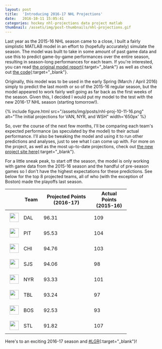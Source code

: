 ```yaml
---
layout: post
title:  'Introducing 2016-17 NHL Projections'
date:   2016-10-11 15:05:41
categories: hockey nhl-projections data project matlab
thumbnail: /assets/img/post-thumbnails/nhl-projections.gif
---
```


Last year as the 2015-16 NHL season came to a close, I built a fairly simplistic MATLAB model in an effort to (hopefully accurately) simulate the season. The model was built to take in some amount of past game data and use this to predict game-by-game performances over the entire season, resulting in season-long performances for each team. If you're interested, you can read [the original model report](http://localhost:4000/projects/nhl-projections/files/NHL_Projections-Full_Report.pdf){:target="_blank"} as well as check out [the code](https://github.com/ben-tanen/NHLPlayoffProjections){:target="_blank"}.

Originally, this model was to be used in the early Spring (March / April 2016) simply to predict the last month or so of the 2015-16 regular season, but the model appeared to work fairly well going as far back as the first weeks of the season. Given this, I decided I would put my model to the test with the new 2016-17 NHL season (starting tomorrow!).

{% include figure.html src="/assets/img/posts/nhl-proj-10-11-16.png" alt="The initial projections for VAN, NYR, and WSH" width='650px' %}

So, over the course of the next few months, I'll be comparing each team's expected performance (as speculated by the model) to their actual performance. I'll also be tweaking the model and using it to run other predictions and analyses, just to see what I can come up with. For more on the project, as well as the most up-to-date projections, check out [the new project site here](/projects/nhl-projections/){:target="_blank"}. 

For a little sneak peak, to start off the season, the model is only working with game data from the 2015-16 season and the handful of pre-season games so I don't have the highest expectations for these predictions. See below for the top 8 projected teams, all of who (with the exception of Boston) made the playoffs last season.

<table>
<thead>
<tr><th></th><th width="50px">Team</th><th width="150px">Projected Points (2016-17)</th><th width="100px">Actual Points (2015-16)</th></tr>
</thead>
<tbody>

<tr><td><img style="width: 30px; padding-bottom: 8px; padding-left: 7px; padding-top: 7px; margin: auto; vertical-align: center;" src="http://www.sportsnet.ca/wp-content/themes/sportsnet-nhl/images/team_logos/200x200/hockey/nhl/dallas-stars.png"></td><td>DAL</td><td>96.31</td><td>109</td></tr>

<tr><td><img style="width: 30px; padding-bottom: 8px; padding-left: 7px; padding-top: 7px; margin: auto; vertical-align: center;" src="http://www.sportsnet.ca/wp-content/themes/sportsnet-nhl/images/team_logos/200x200/hockey/nhl/pittsburgh-penguins.png"></td><td>PIT</td><td>95.53</td><td>104</td></tr>

<tr><td><img style="width: 30px; padding-bottom: 8px; padding-left: 7px; padding-top: 7px; margin: auto; vertical-align: center;" src="http://www.sportsnet.ca/wp-content/themes/sportsnet-nhl/images/team_logos/200x200/hockey/nhl/chicago-blackhawks.png"></td><td>CHI</td><td>94.76</td><td>103</td></tr>

<tr><td><img style="width: 30px; padding-bottom: 8px; padding-left: 7px; padding-top: 7px; margin: auto; vertical-align: center;" src="http://www.sportsnet.ca/wp-content/themes/sportsnet-nhl/images/team_logos/200x200/hockey/nhl/san-jose-sharks.png"></td><td>SJS</td><td>94.06</td><td>98</td></tr>

<tr><td><img style="width: 30px; padding-bottom: 8px; padding-left: 7px; padding-top: 7px; margin: auto; vertical-align: center;" src="http://www.sportsnet.ca/wp-content/themes/sportsnet-nhl/images/team_logos/200x200/hockey/nhl/new-york-rangers.png"></td><td>NYR</td><td>93.33</td><td>101</td></tr>

<tr><td><img style="width: 30px; padding-bottom: 8px; padding-left: 7px; padding-top: 7px; margin: auto; vertical-align: center;" src="http://www.sportsnet.ca/wp-content/themes/sportsnet-nhl/images/team_logos/200x200/hockey/nhl/tampa-bay-lightning.png"></td><td>TBL</td><td>93.24</td><td>97</td></tr>

<tr><td><img style="width: 30px; padding-bottom: 8px; padding-left: 7px; padding-top: 7px; margin: auto; vertical-align: center;" src="http://www.sportsnet.ca/wp-content/themes/sportsnet-nhl/images/team_logos/200x200/hockey/nhl/boston-bruins.png"></td><td>BOS</td><td>92.53</td><td>93</td></tr>

<tr><td><img style="width: 30px; padding-bottom: 8px; padding-left: 7px; padding-top: 7px; margin: auto; vertical-align: center;" src="http://www.sportsnet.ca/wp-content/themes/sportsnet-nhl/images/team_logos/200x200/hockey/nhl/st-louis-blues.png"></td><td>STL</td><td>91.82</td><td>107</td></tr>

</tbody>
</table>

Here's to an exciting 2016-17 season and [#LGR](https://twitter.com/search?q=lgr){:target="_blank"}!
